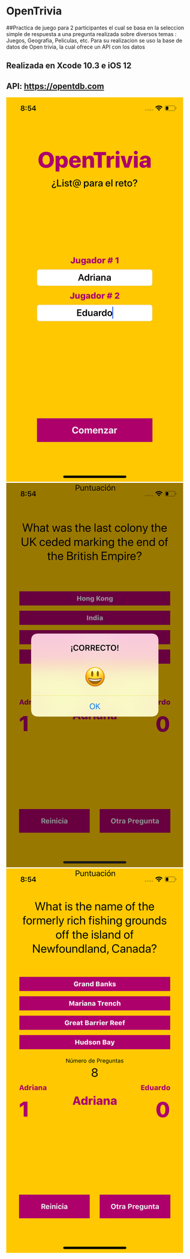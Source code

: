 # OpenTrivia
##Practica de juego para 2 participantes el cual se basa en la seleccion simple de respuesta a una pregunta realizada sobre diversos temas : Juegos, Geografia, Peliculas, etc.
Para su realizacion se uso la base de datos de Open trivia, la cual ofrece un API con los datos

## Realizada en Xcode 10.3 e iOS 12
## API: https://opentdb.com


![Screenshot](img1.png)
![Screenshot](img2.png)
![Screenshot](img3.png)
